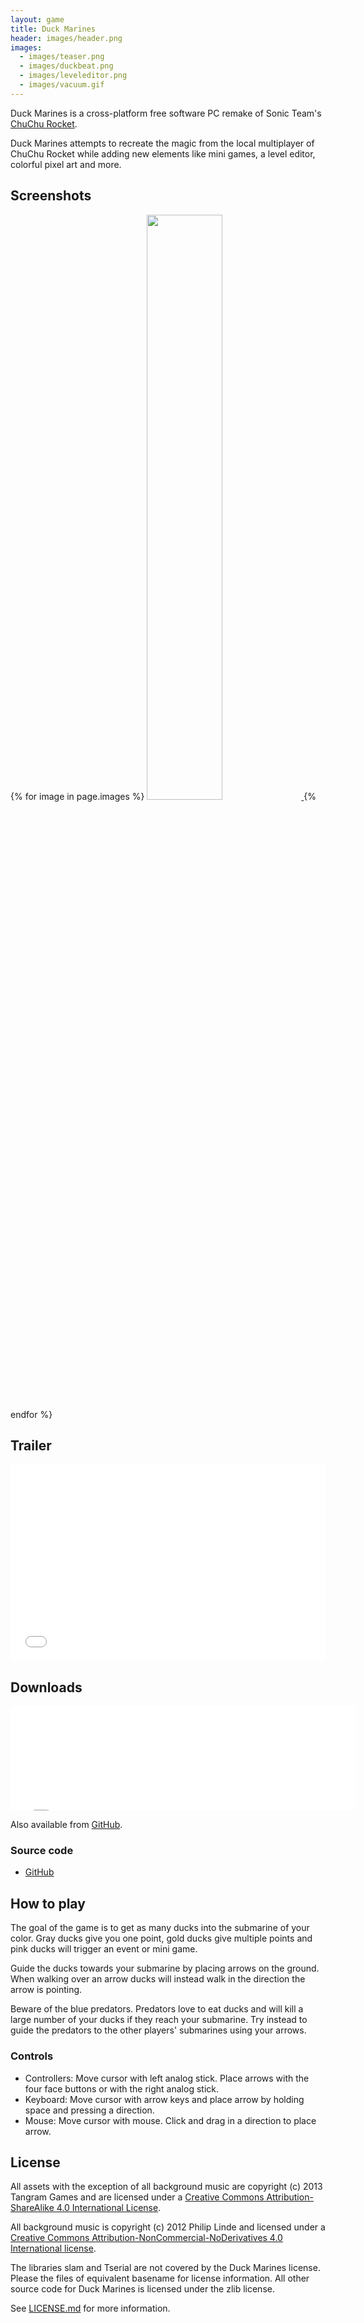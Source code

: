```yaml
---
layout: game
title: Duck Marines
header: images/header.png
images:
  - images/teaser.png
  - images/duckbeat.png
  - images/leveleditor.png
  - images/vacuum.gif
---
```

Duck Marines is a cross-platform free software PC remake of Sonic Team's [ChuChu Rocket](http://en.wikipedia.org/wiki/ChuChu_Rocket!).

Duck Marines attempts to recreate the magic from the local multiplayer of ChuChu Rocket while adding new elements like mini games, a level editor,
colorful pixel art and more.

## Screenshots ##

<div class="centered">
{% for image in page.images %}
<a href="{{ image }}">
	<img src="{{ image }}" width="49%" class="thumbnail">
</a>
{% endfor %}
</div>

## Trailer ##

<iframe width="100%" height="315" src="//www.youtube.com/embed/SAz0BsTSXy4" frameborder="0" allowfullscreen>
</iframe>

## Downloads ##

<iframe src="//itch.io/embed/9383?dark=true" width="552" height="167" frameborder="0">
</iframe>

Also available from [GitHub](https://github.com/SimonLarsen/duckmarines/releases).

### Source code ###

* [GitHub](https://github.com/SimonLarsen/duckmarines)

## How to play ##

The goal of the game is to get as many ducks into the submarine of your color. Gray ducks give you one point, gold ducks give multiple points and pink ducks will trigger an event or mini game.

Guide the ducks towards your submarine by placing arrows on the ground. When walking over an arrow ducks will instead walk in the direction the arrow is pointing.

Beware of the blue predators. Predators love to eat ducks and will kill a large number of your ducks if they reach your submarine. Try instead to guide the predators to the other players' submarines
using your arrows.

### Controls ###

* Controllers: Move cursor with left analog stick. Place arrows with the four face buttons or with the right analog stick.
* Keyboard: Move cursor with arrow keys and place arrow by holding space and pressing a direction.
* Mouse: Move cursor with mouse. Click and drag in a direction to place arrow.

## License ##

All assets with the exception of all background music are copyright (c) 2013 Tangram Games and are licensed under a
[Creative Commons Attribution-ShareAlike 4.0 International License](http://creativecommons.org/licenses/by-sa/4.0/).

All background music is copyright (c) 2012 Philip Linde and licensed under a
[Creative Commons Attribution-NonCommercial-NoDerivatives 4.0 International license](http://creativecommons.org/licenses/by-nc-nd/4.0/).

The libraries slam and Tserial are not covered by the Duck Marines license.
Please the files of equivalent basename for license information.
All other source code for Duck Marines is licensed under the zlib license.

See [LICENSE.md](https://raw.githubusercontent.com/SimonLarsen/duckmarines/master/LICENSE.md) for more information.
